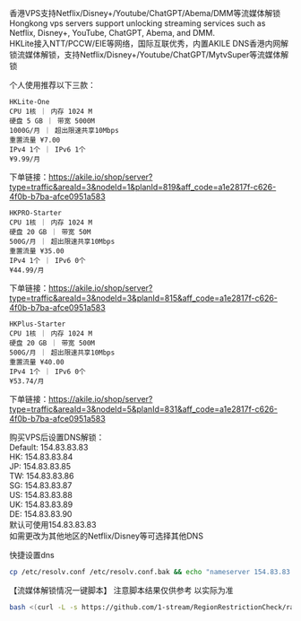 香港VPS支持Netflix/Disney+/Youtube/ChatGPT/Abema/DMM等流媒体解锁  
Hongkong vps servers support unlocking streaming services such as Netflix, Disney+, YouTube, ChatGPT, Abema, and DMM.  
HKLite接入NTT/PCCW/EIE等网络，国际互联优秀，内置AKILE DNS香港内网解锁流媒体解锁，支持Netflix/Disney+/Youtube/ChatGPT/MytvSuper等流媒体解锁

个人使用推荐以下三款：  

```
HKLite-One
CPU 1核 ｜ 内存 1024 M
硬盘 5 GB ｜ 带宽 5000M
1000G/月 ｜ 超出限速共享10Mbps
重置流量 ¥7.00
IPv4 1个 ｜ IPv6 1个
¥9.99/月
```

下单链接：https://akile.io/shop/server?type=traffic&areaId=3&nodeId=1&planId=819&aff_code=a1e2817f-c626-4f0b-b7ba-afce0951a583

```
HKPRO-Starter
CPU 1核 ｜ 内存 1024 M
硬盘 20 GB ｜ 带宽 50M
500G/月 ｜ 超出限速共享10Mbps
重置流量 ¥35.00
IPv4 1个 ｜ IPv6 0个
¥44.99/月
```

下单链接：https://akile.io/shop/server?type=traffic&areaId=3&nodeId=3&planId=815&aff_code=a1e2817f-c626-4f0b-b7ba-afce0951a583

```
HKPlus-Starter
CPU 1核 ｜ 内存 1024 M
硬盘 20 GB ｜ 带宽 500M
500G/月 ｜ 超出限速共享10Mbps
重置流量 ¥40.00
IPv4 1个 ｜ IPv6 0个
¥53.74/月
```

下单链接：https://akile.io/shop/server?type=traffic&areaId=3&nodeId=5&planId=831&aff_code=a1e2817f-c626-4f0b-b7ba-afce0951a583  

购买VPS后设置DNS解锁：  
Default: 154.83.83.83  
HK: 154.83.83.84  
JP: 154.83.83.85   
TW: 154.83.83.86  
SG: 154.83.83.87  
US: 154.83.83.88  
UK: 154.83.83.89  
DE: 154.83.83.90  
默认可使用154.83.83.83  
如需更改为其他地区的Netflix/Disney等可选择其他DNS  

快捷设置dns  
```bash
cp /etc/resolv.conf /etc/resolv.conf.bak && echo "nameserver 154.83.83.83" > /etc/resolv.conf
```

【流媒体解锁情况一键脚本】
 注意脚本结果仅供参考 以实际为准
```bash
bash <(curl -L -s https://github.com/1-stream/RegionRestrictionCheck/raw/main/check.sh) -M 4